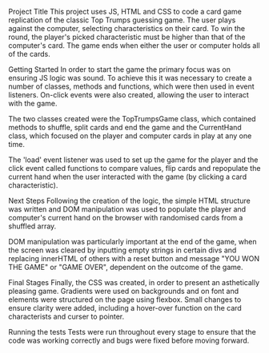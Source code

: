 Project Title
This project uses JS, HTML and CSS to code a card game replication of the classic Top Trumps guessing game. The user plays against the computer, selecting characteristics on their card. To win the round, the player's picked characteristic must be higher than that of the computer's card. The game ends when either the user or computer holds all of the cards.




Getting Started
In order to start the game the primary focus was on ensuring JS logic was sound. To achieve this it was necessary to create a number of classes, methods and functions, which were then used in event listeners. On-click events were also created, allowing the user to interact with the game.

The two classes created were the TopTrumpsGame class, which contained methods to shuffle, split cards and end the game and the CurrentHand class, which focused on the player and computer cards in play at any one time.

The 'load' event listener was used to set up the game for the player and the click event called functions to compare values, flip cards and repopulate the current hand when the user interacted with the game (by clicking a card characteristic).




Next Steps
Following the creation of the logic, the simple HTML structure was written and DOM manipulation was used to populate the player and computer's current hand on the browser with randomised cards from a shuffled array.

DOM manipulation was particularly important at the end of the game, when the screen was cleared by inputting empty strings in certain divs and replacing innerHTML of others with  a reset button and message "YOU WON THE GAME" or "GAME OVER", dependent on the outcome of the game.




Final Stages
Finally, the CSS was created, in order to present an asthetically pleasing game. Gradients were used on backgrounds and on font and elements were structured on the page using flexbox. Small changes to ensure clarity were added, including a hover-over function on the card characterists and curser to pointer.




Running the tests
Tests were run throughout every stage to ensure that the code was working correctly and bugs were fixed before moving forward.